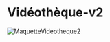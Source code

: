 # Vidéothèque-v2
![MaquetteVideotheque2](https://user-images.githubusercontent.com/85608576/142345823-43b46355-d1cc-4d8a-a8ae-0ecdd1e48be6.png)
